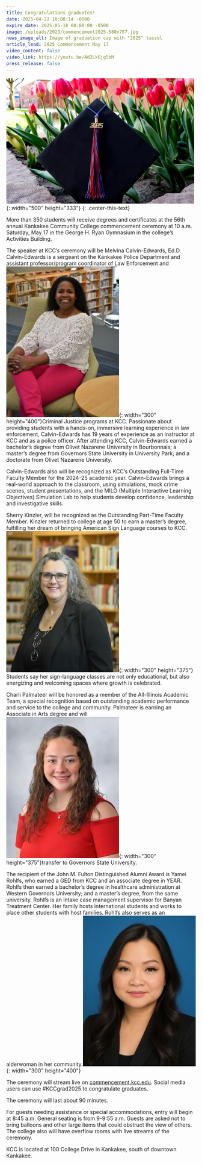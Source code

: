 ```yaml
---
title: Congratulations graduates!
date: 2025-04-22 10:08:14 -0500
expire_date: 2025-05-18 00:00:00 -0500
image: /uploads/2023/commencement2025-580x757.jpg
news_image_alt: Image of graduation cap with "2025" tassel
article_lead: 2025 Commencement May 17
video_content: false
video_link: https://youtu.be/4d2LkGjg5bM
press_release: false
---
```

![Image of graduation cap with &quot;2025&quot; tassel](/uploads/2023/commencement2025-500x333.jpg "Image of graduation cap with &quot;2025&quot; tassel"){: width="500" height="333"}
{: .center-this-text}

More than 350 students will receive degrees and certificates at the 56th annual Kankakee Community College commencement ceremony at 10 a.m. Saturday, May 17 in the George H. Ryan Gymnasium in the college’s Activities Building.

The speaker at KCC’s ceremony will be Melvina Calvin-Edwards, Ed.D. Calvin-Edwards is a sergeant on the Kankakee Police Department and assistant professor/program coordinator of Law Enforcement and ![Dr. Melvina Calvin-Edwards](/uploads/2023/drmelvinacalvinedwards-300x400.jpg "Dr. Melvina Calvin-Edwards"){: width="300" height="400"}Criminal Justice programs at KCC. Passionate about providing students with a hands-on, immersive learning experience in law enforcement, Calvin-Edwards has 19 years of experience as an instructor at KCC and as a police officer. After attending KCC, Calvin-Edwards earned a bachelor’s degree from Olivet Nazarene University in Bourbonnais; a master’s degree from Governors State University in University Park; and a doctorate from Olivet Nazarene University.

Calvin-Edwards also will be recognized as KCC’s Outstanding Full-Time Faculty Member for the 2024-25 academic year. Calvin-Edwards brings a real-world approach to the classroom, using simulations, mock crime scenes, student presentations, and the MILO (Multiple Interactive Learning Objectives) Simulation Lab to help students develop confidence, leadership and investigative skills.

Sherry Kinzler, will be recognized as the Outstanding Part-Time Faculty Member. Kinzler returned to college at age 50 to earn a master’s degree, fulfilling her dream of bringing American Sign Language courses to KCC.![Sherry Kinzler](/uploads/2023/sherrykinzler-300x375.jpg "Sherry Kinzler"){: width="300" height="375"} Students say her sign-language classes are not only educational, but also energizing and welcoming spaces where growth is celebrated.

Charli Palmateer will be honored as a member of the All-Illinois Academic Team, a special recognition based on outstanding academic performance and service to the college and community. Palmateer is earning an Associate in Arts degree and will ![Charli Palmateer](/uploads/2023/charlipalmateer-300x375.jpg "Charli Palmateer"){: width="300" height="375"}transfer to Governors State University.

The recipient of the John M. Fulton Distinguished Alumni Award is Yamei Rohlfs, who earned a GED from KCC and an associate degree in YEAR. Rohlfs then earned a bachelor’s degree in healthcare administration at Western Governors University; and a master’s degree, from the same university. Rohlfs is an intake case management supervisor for Banyan Treatment Center. Her family hosts international students and works to place other students with host families. Rohlfs also serves as an alderwoman in her community.![Yamei Rohlfs](/uploads/2023/yameirohlfs-300x400.jpg "Yamei Rohlfs"){: width="300" height="400"}

The ceremony will stream live on [commencement.kcc.edu](https://commencement.kcc.edu). Social media users can use \#KCCgrad2025 to congratulate graduates.

The ceremony will last about 90 minutes.

For guests needing assistance or special accommodations, entry will begin at 8:45 a.m. General seating is from 9-9:55 a.m. Guests are asked not to bring balloons and other large items that could obstruct the view of others. The college also will have overflow rooms with live streams of the ceremony.

KCC is located at 100 College Drive in Kankakee, south of downtown Kankakee.
